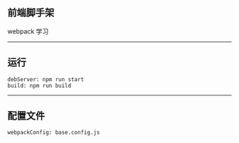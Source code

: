 ## 前端脚手架
webpack 学习
*****

## 运行
```shell
debServer: npm run start
build: npm run build
```
*****

## 配置文件
```shell
webpackConfig: base.config.js

```
